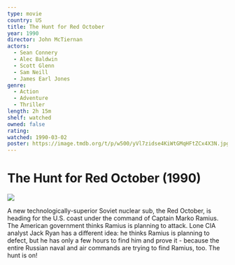 ```yaml
---
type: movie
country: US
title: The Hunt for Red October
year: 1990
director: John McTiernan
actors:
  - Sean Connery
  - Alec Baldwin
  - Scott Glenn
  - Sam Neill
  - James Earl Jones
genre:
  - Action
  - Adventure
  - Thriller
length: 2h 15m
shelf: watched
owned: false
rating:
watched: 1990-03-02
poster: https://image.tmdb.org/t/p/w500/yVl7zidse4KiWtGMqHFtZCx4X3N.jpg
---
```


# The Hunt for Red October (1990)

![](https://image.tmdb.org/t/p/w500/yVl7zidse4KiWtGMqHFtZCx4X3N.jpg)

A new technologically-superior Soviet nuclear sub, the Red October, is heading for the U.S. coast under the command of Captain Marko Ramius. The American government thinks Ramius is planning to attack. Lone CIA analyst Jack Ryan has a different idea: he thinks Ramius is planning to defect, but he has only a few hours to find him and prove it - because the entire Russian naval and air commands are trying to find Ramius, too. The hunt is on!